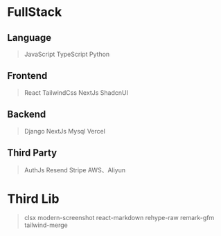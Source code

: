# FullStack

## Language
> JavaScript
> TypeScript
> Python

## Frontend
> React
> TailwindCss
> NextJs
> ShadcnUI

## Backend
> Django
> NextJs
> Mysql
> Vercel

## Third Party
> AuthJs
> Resend
> Stripe
> AWS、Aliyun

# Third Lib
> clsx
> modern-screenshot
> react-markdown
> rehype-raw
> remark-gfm
> tailwind-merge
